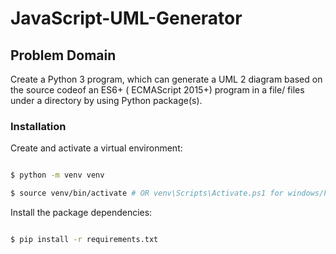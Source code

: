 # JavaScript-UML-Generator
## Problem Domain
Create a Python 3 program, which can generate a UML 2 diagram based on the source codeof  an ES6+  ( ECMAScript  2015+) program  in  a  file/  files  under  a  directory  by  using  Python  package(s).

### Installation

Create and activate a virtual environment:


```sh

$ python -m venv venv

$ source venv/bin/activate # OR venv\Scripts\Activate.ps1 for windows/PS

```



Install the package dependencies:

```sh

$ pip install -r requirements.txt

```




